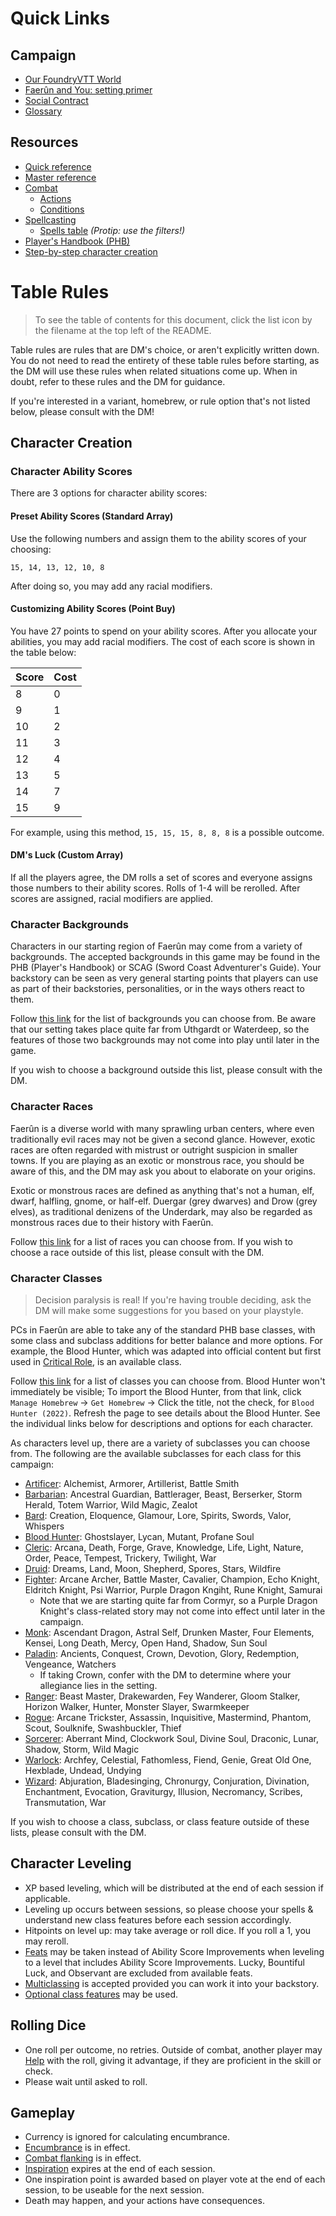 # Quick Links

## Campaign
- [Our FoundryVTT World](https://fvtt2.mustachecat.dev)
- [Faerûn and You: setting primer](./Faerun-and-You.md)
- [Social Contract](./Social-Contract.md)
- [Glossary](./Glossary.md)

## Resources
- [Quick reference](https://5e.tools/quickreference.html#bookref-quick)
- [Master reference](https://5e.tools)
- [Combat](https://5e.tools/book.html#phb,9)
	- [Actions](https://5e.tools/actions.html#activate%20an%20item_dmg,flstmiscellaneous:srd=1~basic%20rules=1,flopmiscellaneous:extend)
	- [Conditions](https://5e.tools/conditionsdiseases.html#blinded_phb,flsttype:status=0,floptype:extend)
- [Spellcasting](https://5e.tools/book.html#phb,10)
	- [Spells table](https://5e.tools/spells.html#acid%20splash_phb) _(Protip: use the filters!)_
- [Player's Handbook (PHB)](https://5e.tools/book.html#phb)
- [Step-by-step character creation](https://5e.tools/book.html#phb,1)

# Table Rules

> To see the table of contents for this document, click the list icon by the filename at the top left of the README.

Table rules are rules that are DM's choice, or aren't explicitly written down. You do not need to read the entirety of these table rules before starting, as the DM will use these rules when related situations come up. When in doubt, refer to these rules and the DM for guidance.

If you're interested in a variant, homebrew, or rule option that's not listed below, please consult with the DM!

## Character Creation

### Character Ability Scores 
There are 3 options for character ability scores:

#### Preset Ability Scores (Standard Array)
Use the following numbers and assign them to the ability scores of your choosing:
```
15, 14, 13, 12, 10, 8
```
After doing so, you may add any racial modifiers.

#### Customizing Ability Scores (Point Buy)
You have 27 points to spend on your ability scores. After you allocate your abilities, you may add racial modifiers. The cost of each score is shown in the table below:

Score | Cost
--- | ---
8 | 0
9 | 1
10 | 2
11 | 3
12 | 4
13 | 5
14 | 7
15 | 9

For example, using this method, `15, 15, 15, 8, 8, 8` is a possible outcome.

#### DM's Luck (Custom Array)
If all the players agree, the DM rolls a set of scores and everyone assigns those numbers to their ability scores. Rolls of 1-4 will be rerolled. After scores are assigned, racial modifiers are applied.

### Character Backgrounds
Characters in our starting region of Faerûn may come from a variety of backgrounds. The accepted backgrounds in this game may be found in the PHB (Player's Handbook) or SCAG (Sword Coast Adventurer's Guide). Your backstory can be seen as very general starting points that players can use as part of their backstories, personalities, or in the ways others react to them.

Follow [this link](https://5e.tools/backgrounds.html#baldur's%20gate%20acolyte_bgdia,flstsource:toa=0~aag=0~mot=0~egw=0~ggr=0~bgdia=0~ai=0~wbtw=0~gos=0~vrgr=0~cos=0~erlw=0~dsotdq=0~scc=0,flopsource:extend) for the list of backgrounds you can choose from. Be aware that our setting takes place quite far from Uthgardt or Waterdeep, so the features of those two backgrounds may not come into play until later in the game.

If you wish to choose a background outside this list, please consult with the DM.

### Character Races
Faerûn is a diverse world with many sprawling urban centers, where even traditionally evil races may not be given a second glance. However, exotic races are often regarded with mistrust or outright suspicion in smaller towns. If you are playing as an exotic or monstrous race, you should be aware of this, and the DM may ask you about to elaborate on your origins.

Exotic or monstrous races are defined as anything that's not a human, elf, dwarf, halfling, gnome, or half-elf. Duergar (grey dwarves) and Drow (grey elves), as traditional denizens of the Underdark, may also be regarded as monstrous races due to their history with Faerûn.

Follow [this link](https://5e.tools/races.html#custom%20lineage_tce,flstsource:dmg=0~eepc=0~egw=0~mpmm=0~aag=0~erlw=0~ggr=0~mot=0~vrgr=0~mtf=0~wbtw=0~idrotf=0~dsotdq=0~scc=0~ai=0,flopsource:extend,flstspeed:fly=2,flopspeed:extend,flsttraits:monstrous%20race=2,floptraits:extend,flstlanguages:common=1,floplanguages:extend) for a list of races you can choose from. If you wish to choose a race outside of this list, please consult with the DM.

### Character Classes
> Decision paralysis is real! If you're having trouble deciding, ask the DM will make some suggestions for you based on your playstyle.

PCs in Faerûn are able to take any of the standard PHB base classes, with some class and subclass additions for better balance and more options. For example, the Blood Hunter, which was adapted into official content but first used in [Critical Role](https://en.wikipedia.org/wiki/Critical_Role), is an available class.

Follow [this link](https://5e.tools/classes.html#artificer_tce) for a list of classes you can choose from. Blood Hunter won't immediately be visible; To import the Blood Hunter, from that link, click `Manage Homebrew` ->  `Get Homebrew` -> Click the title, not the check, for `Blood Hunter (2022)`. Refresh the page to see details about the Blood Hunter. See the individual links below for descriptions and options for each character.

As characters level up, there are a variety of subclasses you can choose from. The following are the available subclasses for each class for this campaign:

- [Artificer](https://5e.tools/classes.html#artificer_tce,state:isshowfluff=b1~sub-alchemist-tce=b1~sub-armorer-tce=b1~sub-artillerist-tce=b1~sub-battle-smith-tce=b1): Alchemist, Armorer, Artillerist, Battle Smith
- [Barbarian](https://5e.tools/classes.html#barbarian_phb,state:isshowfluff=b1~sub-ancestral-guardian-xge=b1~sub-battlerager-scag=b1~sub-beast-tce=b1~sub-berserker-phb=b1~sub-storm-herald-xge=b1~sub-totem-warrior-phb=b1~sub-zealot-xge=b1~sub-wild-magic-tce=b1): Ancestral Guardian, Battlerager, Beast, Berserker, Storm Herald, Totem Warrior, Wild Magic, Zealot
- [Bard](https://5e.tools/classes.html#bard_phb,state:isshowfluff=b1~sub-creation-tce=b1~sub-eloquence-tce=b1~sub-glamour-xge=b1~sub-lore-phb=b1~sub-spirits-vrgr=b1~sub-swords-xge=b1~sub-valor-phb=b1~sub-whispers-xge=b1): Creation, Eloquence, Glamour, Lore, Spirits, Swords, Valor, Whispers
- [Blood Hunter](https://5e.tools/classes.html#blood%20hunter_bh2022,state:isshowfluff=b1~sub-ghostslayer-bh2022=b1~sub-lycan-bh2022=b1~sub-mutant-bh2022=b1~sub-profane-soul-bh2022=b1): Ghostslayer, Lycan, Mutant, Profane Soul
- [Cleric](https://5e.tools/classes.html#cleric_phb,state:isshowfluff=b1~sub-arcana-scag=b1~sub-death-dmg=b1~sub-forge-xge=b1~sub-grave-xge=b1~sub-knowledge-phb=b1~sub-life-phb=b1~sub-light-phb=b1~sub-nature-phb=b1~sub-order-tce=b1~sub-peace-tce=b1~sub-tempest-phb=b1~sub-trickery-phb=b1~sub-twilight-tce=b1~sub-war-phb=b1): Arcana, Death, Forge, Grave, Knowledge, Life, Light, Nature, Order, Peace, Tempest, Trickery, Twilight, War
- [Druid](https://5e.tools/classes.html#druid_phb,state:isshowfluff=b1~sub-dreams-xge=b1~sub-spores-tce=b1~sub-stars-tce=b1~sub-land-phb=b1~sub-moon-phb=b1~sub-shepherd-xge=b1~sub-wildfire-tce=b1): Dreams, Land, Moon, Shepherd, Spores, Stars, Wildfire
- [Fighter](https://5e.tools/classes.html#fighter_phb,state:isshowfluff=b1~sub-arcane-archer-xge=b1~sub-battle-master-phb=b1~sub-cavalier-xge=b1~sub-champion-phb=b1~sub-echo-knight-egw=b1~sub-eldritch-knight-phb=b1~sub-psi-warrior-tce=b1~sub-purple-dragon-knight-banneret-scag=b1~sub-rune-knight-tce=b1~sub-samurai-xge=b1): Arcane Archer, Battle Master, Cavalier, Champion, Echo Knight, Eldritch Knight, Psi Warrior, Purple Dragon Kngiht, Rune Knight, Samurai 
	- Note that we are starting quite far from Cormyr, so a Purple Dragon Knight's class-related story may not come into effect until later in the campaign.
- [Monk](https://5e.tools/classes.html#monk_phb,state:isshowfluff=b1~sub-mercy-tce=b1~sub-shadow-phb=b1~sub-ascendant-dragon-ftd=b1~sub-astral-self-tce=b1~sub-drunken-master-xge=b1~sub-four-elements-phb=b1~sub-kensei-xge=b1~sub-long-death-scag=b1~sub-open-hand-phb=b1~sub-sun-soul-xge=b1): Ascendant Dragon, Astral Self, Drunken Master, Four Elements, Kensei, Long Death, Mercy, Open Hand, Shadow, Sun Soul
- [Paladin](https://5e.tools/classes.html#paladin_phb,state:isshowfluff=b1~sub-conquest-xge=b1~sub-devotion-phb=b1~sub-glory-tce=b1~sub-redemption-xge=b1~sub-ancients-phb=b1~sub-crown-scag=b1~sub-watchers-tce=b1~sub-vengeance-phb=b1): Ancients, Conquest, Crown, Devotion, Glory, Redemption, Vengeance, Watchers
	- If taking Crown, confer with the DM to determine where your allegiance lies in the setting.
- [Ranger](https://5e.tools/classes.html#ranger_phb,state:isshowfluff=b1~sub-beast-master-phb=b1~sub-drakewarden-ftd=b1~sub-fey-wanderer-tce=b1~sub-gloom-stalker-xge=b1~sub-horizon-walker-xge=b1~sub-hunter-phb=b1~sub-monster-slayer-xge=b1~sub-swarmkeeper-tce=b1): Beast Master, Drakewarden, Fey Wanderer, Gloom Stalker, Horizon Walker, Hunter, Monster Slayer, Swarmkeeper
- [Rogue](https://5e.tools/classes.html#rogue_phb,state:isshowfluff=b1~sub-arcane-trickster-phb=b1~sub-assassin-phb=b1~sub-inquisitive-xge=b1~sub-mastermind-xge=b1~sub-phantom-tce=b1~sub-scout-xge=b1~sub-soulknife-tce=b1~sub-swashbuckler-xge=b1~sub-thief-phb=b1): Arcane Trickster, Assassin, Inquisitive, Mastermind, Phantom, Scout, Soulknife, Swashbuckler, Thief
- [Sorcerer](https://5e.tools/classes.html#sorcerer_phb,state:isshowfluff=b1~sub-aberrant-mind-tce=b1~sub-clockwork-soul-tce=b1~sub-divine-soul-xge=b1~sub-draconic-phb=b1~sub-lunar-dsotdq=b1~sub-shadow-xge=b1~sub-storm-xge=b1~sub-wild-phb=b1): Aberrant Mind, Clockwork Soul, Divine Soul, Draconic, Lunar, Shadow, Storm, Wild Magic
- [Warlock](https://5e.tools/classes.html#warlock_phb,state:isshowfluff=b1~sub-archfey-phb=b1~sub-celestial-xge=b1~sub-fathomless-tce=b1~sub-fiend-phb=b1~sub-genie-tce=b1~sub-great-old-one-phb=b1~sub-hexblade-xge=b1~sub-undead-vrgr=b1~sub-undying-scag=b1): Archfey, Celestial, Fathomless, Fiend, Genie, Great Old One, Hexblade, Undead, Undying
- [Wizard](https://5e.tools/classes.html#wizard_phb,state:isshowfluff=b1~sub-bladesinging-tce=b1~sub-chronurgy-egw=b1~sub-graviturgy-egw=b1~sub-scribes-tce=b1~sub-abjuration-phb=b1~sub-conjuration-phb=b1~sub-divination-phb=b1~sub-enchantment-phb=b1~sub-evocation-phb=b1~sub-illusion-phb=b1~sub-necromancy-phb=b1~sub-transmutation-phb=b1~sub-war-xge=b1): Abjuration, Bladesinging, Chronurgy, Conjuration, Divination, Enchantment, Evocation, Graviturgy, Illusion, Necromancy, Scribes, Transmutation, War

If you wish to choose a class, subclass, or class feature outside of these lists, please consult with the DM.

## Character Leveling
- XP based leveling, which will be distributed at the end of each session if applicable.
- Leveling up occurs between sessions, so please choose your spells & understand new class features before each session accordingly.
- Hitpoints on level up: may take average or roll dice. If you roll a 1, you may reroll.
- [Feats](https://5e.tools/variantrules.html#feats_phb) may be taken instead of Ability Score Improvements when leveling to a level that includes Ability Score Improvements. Lucky, Bountiful Luck, and Observant are excluded from available feats.
- [Multiclassing](https://5e.tools/variantrules.html#multiclassing_phb) is accepted provided you can work it into your backstory.
- [Optional class features](https://5e.tools/variantrules.html#optional%20class%20features_tce) may be used.

## Rolling Dice
- One roll per outcome, no retries. Outside of combat, another player may [Help](https://5e.tools/actions.html#help_phb) with the roll, giving it advantage, if they are proficient in the skill or check.
- Please wait until asked to roll.

## Gameplay
- Currency is ignored for calculating encumbrance. 
- [Encumbrance](https://5e.tools/variantrules.html#encumbrance_phb) is in effect.
- [Combat flanking](https://5e.tools/variantrules.html#flanking_dmg) is in effect.
- [Inspiration](https://5e.tools/variantrules.html#inspiration_phb) expires at the end of each session.
- One inspiration point is awarded based on player vote at the end of each session, to be useable for the next session.
- Death may happen, and your actions have consequences.